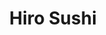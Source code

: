 ---
layout: place
title: "Hiro Sushi"
permalink: /arizona/scottsdale/hiro-sushi.html
stateAbbr: AZ
stateName: Arizona
cityName: Scottsdale
place_id: ChIJWzmkyjZ1K4cRFmlSEiAtBnM
photos:
  - name: >-
      places/ChIJWzmkyjZ1K4cRFmlSEiAtBnM/photos/AeeoHcL3r-yt2RiGP3bvsnEduSZjY0GlIMChkS98Sows2EFsvf-bHi4_wZ_V6q1DZdoZiJ9bT-NhGHn0u0zAhO-OnFBiV-7ms4PLwKuyyAkx1og4lpCppsJTBPA4dk_CtuInb-mmNNesPbcrWT9Vs0nn_ZbESJFAUzh7lUzP2GZ400qOwuFwUwrkXwr0lBs6wYKa6Dpx0HI0uofOup5zFZ8Ru8oJRXee-2VUg6xv12mbXAruW1Bz1CCl8Haeerc6tNXPhJffcKELBVYCf7MHxxl5sIqN2Dh7PuZhcPv5Iv-eokmuq9XhWYYhzY97Jw64gH9MKnRgUc3HQmlhvOjrPjvoab6bf2fjsHKhZNqE0y-cIgxxbr5wHseINfx6YTt51KHO5xzIFcMYpkMA7DRxt9yaDJwSxBLlTLFM1IwipgIh0_eCLE65
    widthPx: 4032
    heightPx: 3024
    authorAttributions:
      - displayName: Ashkan Alkhamisi
        uri: https://maps.google.com/maps/contrib/101364455169670666595
        photoUri: >-
          https://lh3.googleusercontent.com/a-/ALV-UjWDxKzMNmKe0DDZcjou5Xhws0MgOpaak4jd4R2wNq7C3q4cN8Kt=s100-p-k-no-mo
    flagContentUri: >-
      https://www.google.com/local/imagery/report/?cb_client=maps_api_places.places_api&image_key=!1e10!2sCIHM0ogKEICAgIChnNfXnwE&hl=en-US
    googleMapsUri: >-
      https://www.google.com/maps/place//data=!3m4!1e2!3m2!1sCIHM0ogKEICAgIChnNfXnwE!2e10!4m2!3m1!1s0x872b7536caa4395b:0x73062d2012526916
  - name: >-
      places/ChIJWzmkyjZ1K4cRFmlSEiAtBnM/photos/AeeoHcIbMQu0Wie7XRLuOFfvdyeC4fhNdr_gTNtZRbLO1hUNVJLAYDp6gBcN2TRpT1yV8vEd88bWQe3OeytoCjz6SI90nh914TV8iwLw8SsDaEBIxMnD55JyiV9oinfpCEFi8ZVHOoXGPFToEsyA3rnunE0mHP87b3TWWteRdbReKT5rn8GXLTtSado7r-x5HzZ3RArsATembBgFF9i7fnMZFFZnAOzT3CGrfgBwldHrMgDAJUKPOaJXlrb2lBYBjq9EmtyfMcxYrO_2pJ5kNmk_pllz8g4rTqOmbFAGF--KFhf3KNBXNgS1bht0ovuiosBMO54c0Pb4OEIxAke7vJjLdHwme42WZXeQg6Ptmuf8dRv-hzho3pY7VLf3M0az_8KqAsBg3qiVg7nhiwhDwWbP1USKQoavRIpsBZV93hQa2z5lSJtR
    widthPx: 4032
    heightPx: 1816
    authorAttributions:
      - displayName: Giannina
        uri: https://maps.google.com/maps/contrib/110155967720768708596
        photoUri: >-
          https://lh3.googleusercontent.com/a-/ALV-UjVn1vESt3PBYsuwV8P0YKExSRv0j6Kp-kKagEhjvZZG9i1kK8ia=s100-p-k-no-mo
    flagContentUri: >-
      https://www.google.com/local/imagery/report/?cb_client=maps_api_places.places_api&image_key=!1e10!2sCIHM0ogKEICAgICarqqzjQE&hl=en-US
    googleMapsUri: >-
      https://www.google.com/maps/place//data=!3m4!1e2!3m2!1sCIHM0ogKEICAgICarqqzjQE!2e10!4m2!3m1!1s0x872b7536caa4395b:0x73062d2012526916
  - name: >-
      places/ChIJWzmkyjZ1K4cRFmlSEiAtBnM/photos/AeeoHcLgxPCntG_CVv6FAb-iC-2UI_pA-__uyC7Pjsw6B6x-sXw01y8eDFm6vef8m-wgzkpGNNRh51NRKWYz86GA7a0ayfwwhyeya8hpe09tqTlrd97vCNiWMhMp9FVH1MjVTsIk2DBq_t8C7Kbrnmh1s5MhgjnhkCnIDOzBNIbqy5x33Qe1Q7w4XZXlnNw__AhZFPsuH7nzmlCttUdjPbBpxzSp0mr7Q-9cRwLQWx01yhM1o12AfGeNWi-GMeTpJk0sNyJ0SW83rgqwwvB_u6bJtma1c2Y4e5HerqKaUw0WEcc9Z6S3bPiXxr1Ae1bFZU7eooVcqI75wSmnWomxqJwSXNHnUfkjDJVBnkcqsGJINPG7En7EtLPInszA8FA6G1jMzgFLtO49mPM_46O-svci940urGXuYmAG4mxg4cO72yg
    widthPx: 4031
    heightPx: 2078
    authorAttributions:
      - displayName: 石沛
        uri: https://maps.google.com/maps/contrib/101146467805659286135
        photoUri: >-
          https://lh3.googleusercontent.com/a-/ALV-UjW9wEhgS1xDTqa7J74xQN5OLEtJKGlcTkg2tN-s3nmyxqebgKaE=s100-p-k-no-mo
    flagContentUri: >-
      https://www.google.com/local/imagery/report/?cb_client=maps_api_places.places_api&image_key=!1e10!2sCIHM0ogKEICAgMDw37LQLQ&hl=en-US
    googleMapsUri: >-
      https://www.google.com/maps/place//data=!3m4!1e2!3m2!1sCIHM0ogKEICAgMDw37LQLQ!2e10!4m2!3m1!1s0x872b7536caa4395b:0x73062d2012526916
  - name: >-
      places/ChIJWzmkyjZ1K4cRFmlSEiAtBnM/photos/AeeoHcJ2l4DRq_jyvij0ryrBAV1CizxkTOWIhKA6Qcku4cS80nA2-p0uJ-BBoehVDWPlHdpCkDjhfWJ0rRj5tys8vDmYEISnD8O_m0KADgcyQ1HyHyf6Nk2ilRnHGPlsPVjBz9KodoHoncBOGGo-6elv0Xsfk5FFbbtjEaMnIcYCixyOubNWJvThlhVeH7DKsiSyELsW4uBWvtNH03Qi7d8wKkxl_4jf83eklyGP6V2Mfnu_l3oEr9r-1lq3tYsQ7v9AiCretLv_LAwAB8QiQm1WuMvY63u2tsOzR61xsEJ08wWxB5I7gTLqq63nY2nUKbXwXimATn-DpvkIpyMB3hqAlmIxUV170Im3PaovWGxDNrRb2pa5jwUNOnBSE3Jse2KUixGruRMbxcJX_AzKeRsnwSw86xfqo7iWE5xKQHlxffG5KA
    widthPx: 4800
    heightPx: 3199
    authorAttributions:
      - displayName: Daz Wilai
        uri: https://maps.google.com/maps/contrib/117899218707584851786
        photoUri: >-
          https://lh3.googleusercontent.com/a-/ALV-UjWmOQY7x4jdcA1vJ6SOKKj4TFgvuJJDw0PdaMN-seVU98WjAOvp=s100-p-k-no-mo
    flagContentUri: >-
      https://www.google.com/local/imagery/report/?cb_client=maps_api_places.places_api&image_key=!1e10!2sCIHM0ogKEICAgIDHqLPgaQ&hl=en-US
    googleMapsUri: >-
      https://www.google.com/maps/place//data=!3m4!1e2!3m2!1sCIHM0ogKEICAgIDHqLPgaQ!2e10!4m2!3m1!1s0x872b7536caa4395b:0x73062d2012526916
  - name: >-
      places/ChIJWzmkyjZ1K4cRFmlSEiAtBnM/photos/AeeoHcJ62IXDF3jjNg1ZH50pXSJ2Mhmy8vYrAU4Fxjn8xsrfucwzkvxJ-nExAkAnN_MOmdp2o7pKc2m3q6vXy0rPJzjeJw3kzjt-sVrULXq4XZtxhFhHo-itnyKM1tkoHphQz56EqlmdUtVXXry8CSm6qSniedWCyHB1lWbqpXWDgJY1hTGbpvVKg6UrB6gDb6pAZI_1ADn6GVpcrP3K0GQDQMlLBSfwLoRsvBs9dGxGgumvKaSP6nVMuUtPhWQUf8jYl_eod-Y-qEuPSTKZmd_LYsTvry6dKSqkKTlbQdG8Y01PvUIm7YnSuU2F1S_PNUOxO6R9SPz3pMqFKZfXlZ0Aw501pXlvk-jTRScQYAcHweAWBRrW8acrPJIPHVHSkT01wQ9V_4eEeHHTT53PwZhLMmX4zgM97CwQpRqYxhfkpo-jrsa2
    widthPx: 3024
    heightPx: 4032
    authorAttributions:
      - displayName: AL
        uri: https://maps.google.com/maps/contrib/108364567993847330977
        photoUri: >-
          https://lh3.googleusercontent.com/a/ACg8ocLm7QjUYZbD1w-w7xCwE_t7BMRObI8l-SV1JDiQX8iUYY3MgvU=s100-p-k-no-mo
    flagContentUri: >-
      https://www.google.com/local/imagery/report/?cb_client=maps_api_places.places_api&image_key=!1e10!2sCIHM0ogKEICAgIDfk9vt-AE&hl=en-US
    googleMapsUri: >-
      https://www.google.com/maps/place//data=!3m4!1e2!3m2!1sCIHM0ogKEICAgIDfk9vt-AE!2e10!4m2!3m1!1s0x872b7536caa4395b:0x73062d2012526916
  - name: >-
      places/ChIJWzmkyjZ1K4cRFmlSEiAtBnM/photos/AeeoHcK8QaiIYNqJElRKznbRMyXXbb0sSD-waOHe9_JQEwoGnvS_ACzbGlSDIuRDh7J1DegBkjV8R5uXPJzV-EsGl8A2uH8AoWi_Xj2KrpAcdbF0US8ABPrZQj8UsFXoPSDU2Xs9YPFZQzXR_S43T1qIepHOplm8gLzAEEht-QMVdIrOPHt889gOY31r8G6CatUhI5pbyrdk-TnmU1XnVr_JupWT1IpI0Zt18DlPJ8kr0AFUnCaTgfPEPf2kjtgFUEdmWfBo_F5pr6GltMVTkz5_zywXNzbVU3Ifpr324aujXMJjYIL3Zclx__p0r0FCk12JJ1n2i_m_JTQ7UVEskXh8ZcEWBz4BVzNY1BY_knOCxqI0DqBQgzioamVhy5VVrWgnxTXoftzO_D9vQyexj4sjKLq1HnE17Qhcx6c386fLR5wK3rDD
    widthPx: 3000
    heightPx: 2899
    authorAttributions:
      - displayName: Misha Melehes
        uri: https://maps.google.com/maps/contrib/116275334616257047374
        photoUri: >-
          https://lh3.googleusercontent.com/a-/ALV-UjWCCbZxeJw92IREZsMCXKER7q9p4GE_HBa03STTirUWPfEWixVZeg=s100-p-k-no-mo
    flagContentUri: >-
      https://www.google.com/local/imagery/report/?cb_client=maps_api_places.places_api&image_key=!1e10!2sCIHM0ogKEICAgICj-JzKwwE&hl=en-US
    googleMapsUri: >-
      https://www.google.com/maps/place//data=!3m4!1e2!3m2!1sCIHM0ogKEICAgICj-JzKwwE!2e10!4m2!3m1!1s0x872b7536caa4395b:0x73062d2012526916
  - name: >-
      places/ChIJWzmkyjZ1K4cRFmlSEiAtBnM/photos/AeeoHcLjhPW9WhMwNMKQ6i4eirWFkszWdYlMke96mqiihQa3UA3IcmMlrub7fn5DIoGKBUeK5RTPQOoA1O9Fcx4Zv09BMeuNnyh3bRScjtMz9ruOi7_yiF2dKUsNkdEFqRI7fQLgS-xs9TinIEarZ-AJ6X_CLuihQmxS-7nROapfYq3rYjgxcQuWWLZys19F-DOF7ItJIomamFV8mtbO1nzS7Bqgo2Mg_WptopYxTw2Kt7QOEl41IqfcKdIiUBwPOEyPNMydksyDlWutbzbUudhu5HUVdRi5_2QLVMjFqCyDCtxH6QkbAsSUeccnq3EABgztR4U3s6-0dztiev27jnzktO_tU-1oBV9caxjVYg8v4IX7x-2shj1RIORm03mTD9w5TX-2jMECG19T7RRHI4aH1sOQR5zsN00oE2jkW39Pm5e2wpwT
    widthPx: 3024
    heightPx: 3024
    authorAttributions:
      - displayName: HaYoung Song (hy)
        uri: https://maps.google.com/maps/contrib/117383867879811588131
        photoUri: >-
          https://lh3.googleusercontent.com/a/ACg8ocL3KOqY4-lHJg2PsGKpXChx3lsJK3cW_kUvdXtSgzLNnofbLMQ=s100-p-k-no-mo
    flagContentUri: >-
      https://www.google.com/local/imagery/report/?cb_client=maps_api_places.places_api&image_key=!1e10!2sCIHM0ogKEICAgIDxtuqD2QE&hl=en-US
    googleMapsUri: >-
      https://www.google.com/maps/place//data=!3m4!1e2!3m2!1sCIHM0ogKEICAgIDxtuqD2QE!2e10!4m2!3m1!1s0x872b7536caa4395b:0x73062d2012526916
  - name: >-
      places/ChIJWzmkyjZ1K4cRFmlSEiAtBnM/photos/AeeoHcJwR7g_UFhU5KyH-OIVmkW5TJqKqkYt-pcMwTM6ESIkH1o6lpOxng2iqcivJAr4BNP-o1N4ZQucoXfhb-3S0uGA46w1qS1f8yCJXFYbKeD1AE-SuGSCVww7FZ337Ze--cm3e_H5p3nvJ0L28ePdyobPGAgnk23vALqJrL_ql3ULGFivxIc3t9qV__N_47ZFKrZMPFYPC6uqpn2vXBZyQ4DJQ9vH0JtsXpMvXEfKMVHOXC_onxLlDhTY4rw787PKLn3or6sugrx84fvinEUUmi8Ck4_CquBuoqdvhnRHIjYx4ZBZ14V3Oo0krCqaZtr7MqBpNIK-nUf6bdEKJcmtNni_MURDxeDBZwRyM38i5a1ijUDJVh0NvBdW6nSB9gc8XYl6K0j3kPKDobGCjQv29MaRtGrcwcvuzWbmDQnAVrcbhMbS
    widthPx: 2161
    heightPx: 3049
    authorAttributions:
      - displayName: Paul Goldstein
        uri: https://maps.google.com/maps/contrib/116872944896496517979
        photoUri: >-
          https://lh3.googleusercontent.com/a/ACg8ocIfcQDUyMwNX4s5q3jKtqAgt5O96NL4etxU3i0mtDC5hYUJXw=s100-p-k-no-mo
    flagContentUri: >-
      https://www.google.com/local/imagery/report/?cb_client=maps_api_places.places_api&image_key=!1e10!2sCIHM0ogKEICAgID-9br_2QE&hl=en-US
    googleMapsUri: >-
      https://www.google.com/maps/place//data=!3m4!1e2!3m2!1sCIHM0ogKEICAgID-9br_2QE!2e10!4m2!3m1!1s0x872b7536caa4395b:0x73062d2012526916
  - name: >-
      places/ChIJWzmkyjZ1K4cRFmlSEiAtBnM/photos/AeeoHcIeGa61nIJSNk_0w_puL-xZHQGqTGTyBXwq-dVzI42Yl7UcMVyWDS_c-PXeM0mHa3a9DlFF6diF3_j_WEUOBABiE8K4z1nQQ6Ku_PyOzSIHOgJdWVXLR5OdycQa6ckYp2IoWVeQ4jN_p7beZI8nA_CJeV-LybqGPfARfNBxEY1b7UIpbff3ugR2QCleXZb_DZp4plA8wwOEJnSCJjlS8BcuKrhBt3lfhRJlSfnWTAD882hAd6lejoeOWbsE5MTEh22cYYQblGJm5PeUsAYzx3VhvzIb4aehSmQ-j5Kv9ZdGAv2nyzLyl2AI-ZpBlluXA9jOzF5KmkZH2IywZMNUeGVOCEQW3FKmHkC1ti_2ay3I-Txo75ChdYkNX6p7zXFyFYDk_ZobUcHOP7GHqSRlmobhzRGBqh-ml80sAHQlBryHkUn-
    widthPx: 4800
    heightPx: 3600
    authorAttributions:
      - displayName: Ferras Elshair
        uri: https://maps.google.com/maps/contrib/109839653316308652154
        photoUri: >-
          https://lh3.googleusercontent.com/a-/ALV-UjVg8kPngvEOvasU5j7IfI9S6hPvPIyLO8FkzCDo0Cm_xOxHbKWs0Q=s100-p-k-no-mo
    flagContentUri: >-
      https://www.google.com/local/imagery/report/?cb_client=maps_api_places.places_api&image_key=!1e10!2sCIHM0ogKEICAgID76IbiqAE&hl=en-US
    googleMapsUri: >-
      https://www.google.com/maps/place//data=!3m4!1e2!3m2!1sCIHM0ogKEICAgID76IbiqAE!2e10!4m2!3m1!1s0x872b7536caa4395b:0x73062d2012526916
  - name: >-
      places/ChIJWzmkyjZ1K4cRFmlSEiAtBnM/photos/AeeoHcLg_xmD524s1y-bdIYxB0lfRU-NPHaq7gKsFWvDEjrYD-Ve7C8w2thaZAAe3_F3SnUDs6r1O1xzl-urKR2KPKi3XLEhARse9X3Rrh16Y3Vq26GVievCKkMxQ9iTqSOBM6e98qHlTNiaUA4Bc0TBsoX4-bVK-RU4gt4odSKJVHmQFliPfFloWocfD-q1QnV20ESUIRwcL-ypR7K0pyUmgiofJM-HleCpb1lCcMaMwzQF2Dvc31IF4xJMuSUzWgi7nJidrAn0kMRg9McREvXQFZTes1jc46rHswedyQs69AQCmUudUW9Iz2k3sdEeofjl3b84YkNr8U_-0MRm-Fd8Pq75_nj-m2V3fCzLSrX75KEUZpiE5qwH1pNIstYLu4Bgv0aur6abyNBQpowJzkHCs_d0_EnjhZQTOm2ebCHW3o0wXHdV
    widthPx: 4800
    heightPx: 3199
    authorAttributions:
      - displayName: Daz Wilai
        uri: https://maps.google.com/maps/contrib/117899218707584851786
        photoUri: >-
          https://lh3.googleusercontent.com/a-/ALV-UjWmOQY7x4jdcA1vJ6SOKKj4TFgvuJJDw0PdaMN-seVU98WjAOvp=s100-p-k-no-mo
    flagContentUri: >-
      https://www.google.com/local/imagery/report/?cb_client=maps_api_places.places_api&image_key=!1e10!2sCIHM0ogKEICAgIDHqLPgmQE&hl=en-US
    googleMapsUri: >-
      https://www.google.com/maps/place//data=!3m4!1e2!3m2!1sCIHM0ogKEICAgIDHqLPgmQE!2e10!4m2!3m1!1s0x872b7536caa4395b:0x73062d2012526916
address: 9393 N 90th St, Scottsdale, AZ 85258, USA
street: 9393 N 90th St
city: Scottsdale
state: AZ
zip: '85258'
country: USA
neighborhood: Central Scottsdale
latitude: '33.570614'
longitude: '-111.886608'
accessibility_options:
  wheelchairAccessibleParking: true
  wheelchairAccessibleEntrance: true
  wheelchairAccessibleRestroom: true
  wheelchairAccessibleSeating: true
business_status: OPERATIONAL
name: Hiro Sushi
google_maps_links:
  directionsUri: >-
    https://www.google.com/maps/dir//''/data=!4m7!4m6!1m1!4e2!1m2!1m1!1s0x872b7536caa4395b:0x73062d2012526916!3e0
  placeUri: https://maps.google.com/?cid=8288361779991570710
  writeAReviewUri: >-
    https://www.google.com/maps/place//data=!4m3!3m2!1s0x872b7536caa4395b:0x73062d2012526916!12e1
  reviewsUri: >-
    https://www.google.com/maps/place//data=!4m4!3m3!1s0x872b7536caa4395b:0x73062d2012526916!9m1!1b1
  photosUri: >-
    https://www.google.com/maps/place//data=!4m3!3m2!1s0x872b7536caa4395b:0x73062d2012526916!10e5
primary_type: Japanese Restaurant
opening_hours:
  regular: null
  current: null
secondary_opening_hours:
  regular:
    weekdayDescriptions: null
    type: null
  current:
    weekdayDescriptions: null
    type: null
phone: (480) 314-4215
price_level: PRICE_LEVEL_MODERATE
price_range: null
rating: '4.7'
rating_count: 973
website: http://hirosushiphx.com/
description: null
reviews: null
parking_options: null
payment_options: null
allow_dogs: null
curbside_pickup: null
delivery: null
dine_in: null
good_for_children: null
good_for_groups: null
good_for_sports: null
live_music: null
menu_for_children: null
outdoor_seating: null
reservable: null
restroom: null
serves_beer: null
serves_breakfast: null
serves_brunch: null
serves_cocktails: null
serves_coffee: null
serves_dinner: null
serves_dessert: null
serves_lunch: null
serves_vegetarian_food: null
serves_wine: null
takeout: null

---